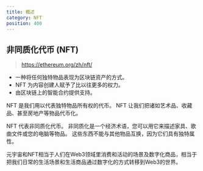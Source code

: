 ```yaml
---
title: 概述
category: NFT
position: 400
---
```


## 非同质化代币 (NFT)

> https://ethereum.org/zh/nft/

- 一种将任何独特物品表现为区块链资产的方式。
- NFT 为内容创建人赋予了比以往更多的权力。
- 由区块链上的智能合约提供支持。

NFT 是我们用以代表独特物品所有权的代币。 NFT 让我们把诸如艺术品、收藏品、甚至房地产等物品代币化。

NFT 代表非同质化代币。 非同质化是一个经济术语，您可以用它来描述家具、歌曲文件或您的电脑等物品。 这些东西不能与其他物品互换，因为它们具有独特属性。

元宇宙和NFT相当于人们在Web3领域里消费和活动的场景及数字化商品，相当于把我们日常的生活场景和生活商品通过数字化的方式转移到Web3的世界。